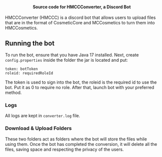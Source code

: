 <h4 align="center">Source code for HMCCConverter, a Discord Bot</h4>


HMCCConverter (HMCCC) is a discord bot that allows users to upload files that are in the format of CosmeticCore and MCCosmetics to turn them into HMCCosmetics.

## Running the bot

To run the bot, ensure that you have Java 17 installed. Next, create `config.properties` inside the folder the jar is located and put:

```properties
token: botToken
roleid: requiredRoleId
```

The token is used to sign into the bot, the roleid is the required id to use the bot. Put it as 0 to require no role. After that, launch bot with your preferred method.

### Logs

All logs are kept in `converter.log` file. 

### Download & Upload Folders

These two folders act as folders where the bot will store the files while using them. Once the bot has completed the conversion, it will delete all the files, saving space and respecting the privacy of the users. 

